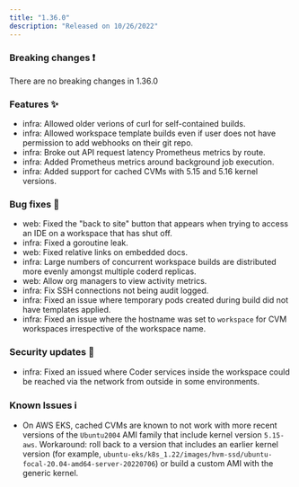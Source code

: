 ```yaml
---
title: "1.36.0"
description: "Released on 10/26/2022"
---
```


### Breaking changes ❗

There are no breaking changes in 1.36.0

### Features ✨

- infra: Allowed older verions of curl for self-contained builds.
- infra: Allowed workspace template builds even if user does not have permission
  to add webhooks on their git repo.
- infra: Broke out API request latency Prometheus metrics by route.
- infra: Added Prometheus metrics around background job execution.
- infra: Added support for cached CVMs with 5.15 and 5.16 kernel versions.

### Bug fixes 🐛

- web: Fixed the "back to site" button that appears when trying to access an IDE
  on a workspace that has shut off.
- infra: Fixed a goroutine leak.
- web: Fixed relative links on embedded docs.
- infra: Large numbers of concurrent workspace builds are distributed more
  evenly amongst multiple coderd replicas.
- web: Allow org managers to view activity metrics.
- infra: Fix SSH connections not being audit logged.
- infra: Fixed an issue where temporary pods created during build did not have
  templates applied.
- infra: Fixed an issue where the hostname was set to `workspace` for CVM
  workspaces irrespective of the workspace name.

### Security updates 🔐

- infra: Fixed an issued where Coder services inside the workspace could be
  reached via the network from outside in some environments.

### Known Issues ℹ️

- On AWS EKS, cached CVMs are known to not work with more recent versions of the
  `Ubuntu2004` AMI family that include kernel version `5.15-aws`. Workaround:
  roll back to a version that includes an earlier kernel version (for example,
  `ubuntu-eks/k8s_1.22/images/hvm-ssd/ubuntu-focal-20.04-amd64-server-20220706`)
  or build a custom AMI with the generic kernel.
